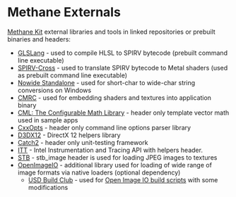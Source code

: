 # Methane Externals
[Methane Kit](https://github.com/egorodet/MethaneKit) external libraries and tools in linked repositories or prebuilt binaries and headers:
- [GLSLang](https://github.com/KhronosGroup/glslang) - used to compile HLSL to SPIRV bytecode (prebuilt command line executable)
- [SPIRV-Cross](https://github.com/KhronosGroup/SPIRV-Cross) - used to translate SPIRV bytecode to Metal shaders (used as prebuilt command line executable)
- [Nowide Standalone](https://github.com/nephatrine/nowide-standalone) - used for short-char to wide-char string conversions on Windows
- [CMRC](https://github.com/vector-of-bool/cmrc) - used for embedding shaders and textures into application binary
- [CML: The Configurable Math Library](https://github.com/demianmnave/CML) - header only template vector math used in sample apps
- [CxxOpts](https://github.com/jarro2783/cxxopts) - header only command line options parser library
- [D3DX12](https://github.com/Microsoft/DirectX-Graphics-Samples/tree/master/Libraries/D3DX12) - DirectX 12 helpers library
- [Catch2](https://github.com/catchorg/Catch2) - header only unit-testing framework
- [ITT](https://github.com/intel/IntelSEAPI/tree/master/ittnotify) - Intel Instrumentation and Tracing API with helpers header.
- [STB](https://github.com/nothings/stb) - stb_image header is used for loading JPEG images to textures
- [OpenImageIO](https://github.com/OpenImageIO/oiio) - additional library used for loading of wide range of image formats via native loaders (optional dependency)
  - [USD Build Club](https://github.com/vfxpro99/usd-build-club) - used for [Open Image IO build scripts](OpenImageIO/build) with some modifications
